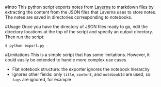 #Intro
This python script exports notes from [Laverna](laverna.cc) to markdown files by extracting the content from the JSON files that Laverna uses to store notes.
The notes are saved in directories corresponding to notebooks.

#Usage
Once you have the directory of JSON files ready to go, edit the directory locations at the top of the script and specify an output directory.
Then run the script:

```$ python export.py```

#Limitations
This is a simple script that has some limitations. However, it could easily be extended to handle more complex use cases.

- Flat notebook structure: the exporter ignores the notebook hierarchy
- Ignores other fields: only `title`, `content`, and `notebookId` are used, so
  `tags` are ignored, for example
